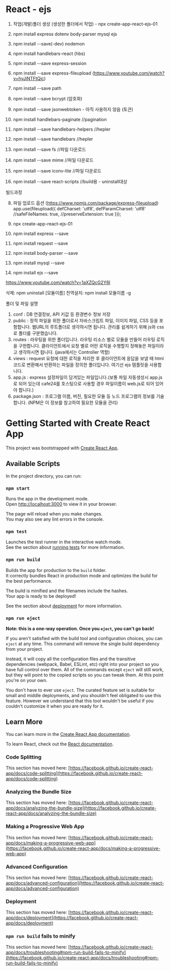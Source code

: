 # React - ejs
1. 작업(개발)폴더 생성 (생성한 폴더에서 작업) - npx create-app-react-ejs-01
2. npm install express dotenv body-parser mysql ejs
3. npm install --save(-dev) nodemon
4. npm install handlebars-react (hbs)
5. npm install --save express-session
6. npm install --save express-fileupload (https://www.youtube.com/watch?v=hyJiNTFtQic)
7. npm install --save path
8. npm install --save bcrypt	(암호화)

9. npm install --save jsonwebtoken - 아직 사용하지 않음	(토큰)

10. npm install handlebars-paginate 		//pagination
11. npm install --save handlebars-helpers 	//hepler
12. npm install --save handlebars			//hepler
13. npm install --save fs			//파일 다운로드
14. npm install --save mime			//파일 다운로드
15. npm install --save iconv-lite	//파일 다운로드
16. npm install --save react-scripts	//build용 - uninstall대상


빌드과정




8. 파일 업로드 옵션 (https://www.npmjs.com/package/express-fileupload)
app.use(fileupload({
	defCharset: 'utf8',
    defParamCharset: 'utf8'
	//safeFileNames: true,
	//preserveExtension: true
}));





1. npx create-app-react-ejs-01
2. npm install express --save
3. npm install request --save
4. npm install body-parser --save
5. npm install mysql --save
6. npm install ejs --save




https://www.youtube.com/watch?v=1aXZQcG2Y6I




삭제: npm uninstall [모듈이름]
전역설치: npm install 모듈이름 -g

폴더 및 파일 설명
1. conf : DB 연결정보, API 키값 등 환경변수 정보 저장
2. public :  정적 파일을 위한 폴더로서 자바스크립트 파일, 이미지 파일, CSS 등을 포함합니다. 웹URL의 루트폴더로 생각하시면 됩니다. 관리를 쉽게하기 위해 js와 css로 폴더를 구분했습니다. 
3. routes :  라우팅을 위한 폴더입니다. 라우팅 리소스 별로 모듈을 만들어 라우팅 로직을 구현합니다. 클라이언트에서 요청 별로 어떤 로직을 수행할지 정해놓은 파일이라고 생각하시면 됩니다. (java에서는 Controller 역할)
4. views : request 요청에 대한 로직을 처리한 후 클라이언트에 응답을 보낼 때 html 코드로 변환해서 반환하는 파일을 정의한 폴더입니다.  여기선 ejs 템플릿을 사용합니다. 
5. app.js : express  설정파일이 담겨있는 파일입니다.(보통 파일 자동생성시 app.js 로 되어 있는데 cafe24를 호스팅으로 사용할 경우 파일이름이 web.js로 되어 있어야 합니다.)
6. package.json :  프로그램 이름, 버전, 필요한 모듈 등 노드 프로그램의 정보를 기술합니다. (NPM은 이 정보를 참고하여 필요한 모듈을 관리)


# Getting Started with Create React App

This project was bootstrapped with [Create React App](https://github.com/facebook/create-react-app).

## Available Scripts

In the project directory, you can run:

### `npm start`

Runs the app in the development mode.\
Open [http://localhost:3000](http://localhost:3000) to view it in your browser.

The page will reload when you make changes.\
You may also see any lint errors in the console.

### `npm test`

Launches the test runner in the interactive watch mode.\
See the section about [running tests](https://facebook.github.io/create-react-app/docs/running-tests) for more information.

### `npm run build`

Builds the app for production to the `build` folder.\
It correctly bundles React in production mode and optimizes the build for the best performance.

The build is minified and the filenames include the hashes.\
Your app is ready to be deployed!

See the section about [deployment](https://facebook.github.io/create-react-app/docs/deployment) for more information.

### `npm run eject`

**Note: this is a one-way operation. Once you `eject`, you can't go back!**

If you aren't satisfied with the build tool and configuration choices, you can `eject` at any time. This command will remove the single build dependency from your project.

Instead, it will copy all the configuration files and the transitive dependencies (webpack, Babel, ESLint, etc) right into your project so you have full control over them. All of the commands except `eject` will still work, but they will point to the copied scripts so you can tweak them. At this point you're on your own.

You don't have to ever use `eject`. The curated feature set is suitable for small and middle deployments, and you shouldn't feel obligated to use this feature. However we understand that this tool wouldn't be useful if you couldn't customize it when you are ready for it.

## Learn More

You can learn more in the [Create React App documentation](https://facebook.github.io/create-react-app/docs/getting-started).

To learn React, check out the [React documentation](https://reactjs.org/).

### Code Splitting

This section has moved here: [https://facebook.github.io/create-react-app/docs/code-splitting](https://facebook.github.io/create-react-app/docs/code-splitting)

### Analyzing the Bundle Size

This section has moved here: [https://facebook.github.io/create-react-app/docs/analyzing-the-bundle-size](https://facebook.github.io/create-react-app/docs/analyzing-the-bundle-size)

### Making a Progressive Web App

This section has moved here: [https://facebook.github.io/create-react-app/docs/making-a-progressive-web-app](https://facebook.github.io/create-react-app/docs/making-a-progressive-web-app)

### Advanced Configuration

This section has moved here: [https://facebook.github.io/create-react-app/docs/advanced-configuration](https://facebook.github.io/create-react-app/docs/advanced-configuration)

### Deployment

This section has moved here: [https://facebook.github.io/create-react-app/docs/deployment](https://facebook.github.io/create-react-app/docs/deployment)

### `npm run build` fails to minify

This section has moved here: [https://facebook.github.io/create-react-app/docs/troubleshooting#npm-run-build-fails-to-minify](https://facebook.github.io/create-react-app/docs/troubleshooting#npm-run-build-fails-to-minify)
